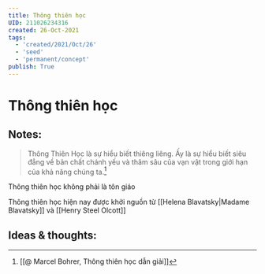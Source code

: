 ```yaml
---
title: Thông thiên học
UID: 211026234316
created: 26-Oct-2021
tags:
  - 'created/2021/Oct/26'
  - 'seed'
  - 'permanent/concept'
publish: True
---
```

# Thông thiên học

## Notes:
> Thông Thiên Học là sự hiểu biết thiêng liêng. Ấy là sự hiểu biết siêu đẳng về bản chất chánh yếu và thâm sâu của vạn vật trong giới hạn của khả năng chúng ta.[^1]

Thông thiên học không phải là tôn giáo

Thông thiên học hiện nay được khởi nguồn từ [[Helena Blavatsky|Madame Blavatsky]] và [[Henry Steel Olcott]]

## Ideas & thoughts:


[^1]: [[@ Marcel Bohrer, Thông thiên học dẫn giải]]
